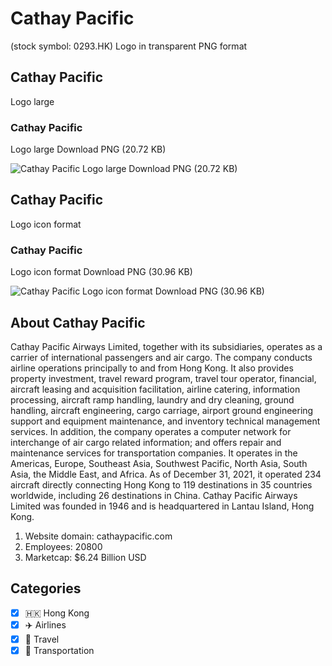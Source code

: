 # Cathay Pacific
 (stock symbol: 0293.HK) Logo in transparent PNG format

## Cathay Pacific
 Logo large

### Cathay Pacific
 Logo large Download PNG (20.72 KB)

![Cathay Pacific
 Logo large Download PNG (20.72 KB)](/img/orig/0293.HK_BIG-85865c03.png)

## Cathay Pacific
 Logo icon format

### Cathay Pacific
 Logo icon format Download PNG (30.96 KB)

![Cathay Pacific
 Logo icon format Download PNG (30.96 KB)](/img/orig/0293.HK-ef2d48dd.png)

## About Cathay Pacific


Cathay Pacific Airways Limited, together with its subsidiaries, operates as a carrier of international passengers and air cargo. The company conducts airline operations principally to and from Hong Kong. It also provides property investment, travel reward program, travel tour operator, financial, aircraft leasing and acquisition facilitation, airline catering, information processing, aircraft ramp handling, laundry and dry cleaning, ground handling, aircraft engineering, cargo carriage, airport ground engineering support and equipment maintenance, and inventory technical management services. In addition, the company operates a computer network for interchange of air cargo related information; and offers repair and maintenance services for transportation companies. It operates in the Americas, Europe, Southeast Asia, Southwest Pacific, North Asia, South Asia, the Middle East, and Africa. As of December 31, 2021, it operated 234 aircraft directly connecting Hong Kong to 119 destinations in 35 countries worldwide, including 26 destinations in China. Cathay Pacific Airways Limited was founded in 1946 and is headquartered in Lantau Island, Hong Kong.

1. Website domain: cathaypacific.com
2. Employees: 20800
3. Marketcap: $6.24 Billion USD


## Categories
- [x] 🇭🇰 Hong Kong
- [x] ✈️ Airlines
- [x] 🌴 Travel
- [x] 🚚 Transportation

